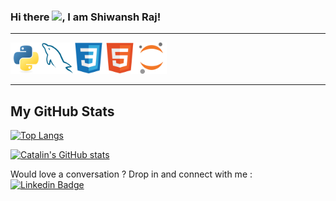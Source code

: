 ### Hi there <img src="https://raw.githubusercontent.com/MartinHeinz/MartinHeinz/master/wave.gif" width="30px">, I am Shiwansh Raj!

---
<img src="https://github.com/devicons/devicon/blob/2ae2a900d2f041da66e950e4d48052658d850630/icons/python/python-original.svg" width="50px"><img src="https://github.com/devicons/devicon/blob/2ae2a900d2f041da66e950e4d48052658d850630/icons/mysql/mysql-original.svg" width="50px"><img src="https://github.com/devicons/devicon/blob/2ae2a900d2f041da66e950e4d48052658d850630/icons/css3/css3-original.svg" width="50px"><img src="https://github.com/devicons/devicon/blob/2ae2a900d2f041da66e950e4d48052658d850630/icons/html5/html5-original.svg" width="50px"><img src="https://github.com/devicons/devicon/blob/2ae2a900d2f041da66e950e4d48052658d850630/icons/jupyter/jupyter-original.svg" width="50px">

---
<!-- <img src="https://raw.githubusercontent.com/Raymo111/Raymo111/master/intro.gif" alt="👋 Hi there! I'm (Raymo(111|nd Li)|https://raymond.li)" title="👋 Hi there! I'm (Raymo(111|nd Li)|https://raymond.li)"/>](https://raymond.li/) -->
## My GitHub Stats

[![Top Langs](https://github-readme-stats.vercel.app/api/top-langs/?username=photon149&theme=tokyonight)](https://github.com/anuraghazra/github-readme-stats)

[![Catalin's GitHub stats](https://github-readme-stats.vercel.app/api?username=photon149&theme=tokyonight)](https://github.com/anuraghazra/github-readme-stats)

Would love a conversation ? Drop in and connect with me :<br>
[![Linkedin Badge](https://img.shields.io/badge/-Shiwansh%20Raj-0072b1?style=flat&logo=Linkedin)](https://www.linkedin.com/in/shiwanshraj/ "Connect on LinkedIn")

<!--
**photon149/photon149** is a ✨ _special_ ✨ repository because its `README.md` (this file) appears on your GitHub profile.

Here are some ideas to get you started:

- 🔭 I’m currently working on ...
- 🌱 I’m currently learning ...
- 👯 I’m looking to collaborate on ...
- 🤔 I’m looking for help with ...
- 💬 Ask me about ...
- 📫 How to reach me: ...
- 😄 Pronouns: ...
- ⚡ Fun fact: ...
-->

